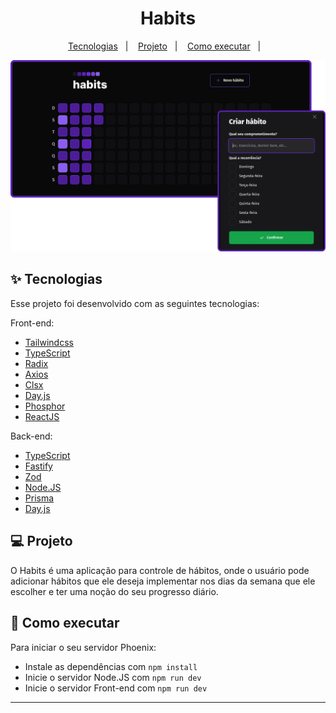 <h1 align="center">Habits</h1>

<p align="center">
  <a href="#-tecnologias">Tecnologias</a>&nbsp;&nbsp;&nbsp;|&nbsp;&nbsp;&nbsp;
  <a href="#-projeto">Projeto</a>&nbsp;&nbsp;&nbsp;|&nbsp;&nbsp;&nbsp;
  <a href="#-como-executar">Como executar</a>&nbsp;&nbsp;&nbsp;|&nbsp;&nbsp;&nbsp;
</p>

![Telas da aplicação](./web/src/assets/habits-pictures.png)

## ✨ Tecnologias

Esse projeto foi desenvolvido com as seguintes tecnologias:

Front-end: 
  - [Tailwindcss](https://tailwindcss.com)
  - [TypeScript](hhttps://www.typescriptlang.org)
  - [Radix](https://www.radix-ui.com)
  - [Axios](https://axios-http.com/ptbr/)
  - [Clsx](https://github.com/lukeed/clsx)
  - [Day.js](https://day.js.org)
  - [Phosphor](https://phosphoricons.com)
  - [ReactJS](https://pt-br.reactjs.org)

Back-end:
  - [TypeScript](hhttps://www.typescriptlang.org)
  - [Fastify](https://www.fastify.io)
  - [Zod](https://github.com/colinhacks/zod)
  - [Node.JS](https://nodejs.org/en/)
  - [Prisma](https://www.prisma.io)
  - [Day.js](https://day.js.org)



## 💻 Projeto

O Habits é uma aplicação para controle de hábitos, onde o usuário pode adicionar hábitos que ele deseja implementar nos dias da semana que ele escolher e ter uma noção do seu progresso diário.

## 🚀 Como executar

Para iniciar o seu servidor Phoenix:

- Instale as dependências com `npm install`
- Inicie o servidor Node.JS com `npm run dev`
- Inicie o servidor Front-end com `npm run dev`


---